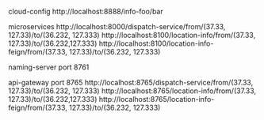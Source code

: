 cloud-config http://localhost:8888/info-foo/bar

microservices http://localhost:8000/dispatch-service/from/(37.33, 127.33)/to/(36.232, 127.333) http://localhost:8100/location-info/from/(37.33, 127.33)/to/(36.232,127.333) http://localhost:8100/location-info-feign/from/(37.33, 127.33)/to/(36.232, 127.333)

naming-server port 8761

api-gateway port 8765 http://localhost:8765/dispatch-service/from/(37.33, 127.33)/to/(36.232, 127.333) http://localhost:8765/location-info/from/(37.33, 127.33)/to/(36.232,127.333) http://localhost:8765/location-info-feign/from/(37.33, 127.33)/to/(36.232, 127.333)
